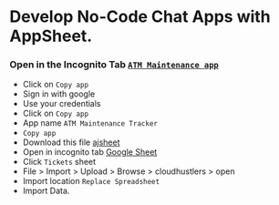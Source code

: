 # Develop No-Code Chat Apps with AppSheet.

### Open in the Incognito Tab [`ATM Maintenance app`](https://www.appsheet.com/template/AppDef?appName=ATMMaintenance)

- Click on `Copy app`
- Sign in with google
- Use your credentials
- Click on `Copy app`
- App name `ATM Maintenance Tracker`
- `Copy app`
- Download this file [ajsheet](https://github.com/AmanJain18/Arcade_Labs_Solutions/raw/oct/Oct_Trivia_W1/files/ajsheet.xlsx)
- Open in incognito tab [Google Sheet](https://docs.google.com/spreadsheets)
- Click `Tickets` sheet
- File > Import > Upload > Browse > cloudhustlers > open
- Import location `Replace Spreadsheet`
- Import Data.
